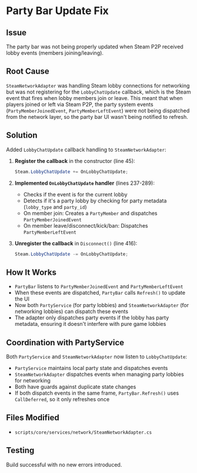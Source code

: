 # Party Bar Update Fix

## Issue
The party bar was not being properly updated when Steam P2P received lobby events (members joining/leaving).

## Root Cause
`SteamNetworkAdapter` was handling Steam lobby connections for networking but was not registering for the `LobbyChatUpdate` callback, which is the Steam event that fires when lobby members join or leave. This meant that when players joined or left via Steam P2P, the party system events (`PartyMemberJoinedEvent`, `PartyMemberLeftEvent`) were not being dispatched from the network layer, so the party bar UI wasn't being notified to refresh.

## Solution
Added `LobbyChatUpdate` callback handling to `SteamNetworkAdapter`:

1. **Register the callback** in the constructor (line 45):
   ```csharp
   Steam.LobbyChatUpdate += OnLobbyChatUpdate;
   ```

2. **Implemented `OnLobbyChatUpdate` handler** (lines 237-289):
   - Checks if the event is for the current lobby
   - Detects if it's a party lobby by checking for party metadata (`lobby_type` and `party_id`)
   - On member join: Creates a `PartyMember` and dispatches `PartyMemberJoinedEvent`
   - On member leave/disconnect/kick/ban: Dispatches `PartyMemberLeftEvent`

3. **Unregister the callback** in `Disconnect()` (line 416):
   ```csharp
   Steam.LobbyChatUpdate -= OnLobbyChatUpdate;
   ```

## How It Works
- `PartyBar` listens to `PartyMemberJoinedEvent` and `PartyMemberLeftEvent`
- When these events are dispatched, `PartyBar` calls `Refresh()` to update the UI
- Now both `PartyService` (for party lobbies) and `SteamNetworkAdapter` (for networking lobbies) can dispatch these events
- The adapter only dispatches party events if the lobby has party metadata, ensuring it doesn't interfere with pure game lobbies

## Coordination with PartyService
Both `PartyService` and `SteamNetworkAdapter` now listen to `LobbyChatUpdate`:
- `PartyService` maintains local party state and dispatches events
- `SteamNetworkAdapter` dispatches events when managing party lobbies for networking
- Both have guards against duplicate state changes
- If both dispatch events in the same frame, `PartyBar.Refresh()` uses `CallDeferred`, so it only refreshes once

## Files Modified
- `scripts/core/services/network/SteamNetworkAdapter.cs`

## Testing
Build successful with no new errors introduced.

